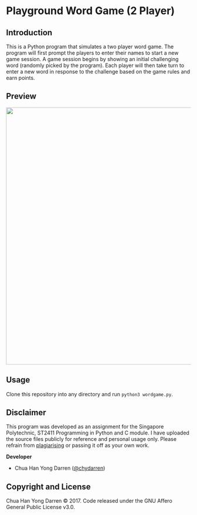 # Playground Word Game (2 Player)

## Introduction

This is a Python program that simulates a two player word game. The program will first prompt the players to enter their names to start a 
new game session. A game session begins by showing an initial challenging word (randomly picked by the program). Each player will then 
take turn to enter a new word in response to the challenge based on the game rules and earn points. 

## Preview

<img src="preview.jpg" width="700">

## Usage

Clone this repository into any directory and run `python3 wordgame.py`. 

## Disclaimer

This program was developed as an assignment for the Singapore Polytechnic, ST2411 Programming in Python and C module. I have uploaded the source files publicly for reference and personal usage only. Please refrain from [plagiarising](https://www.sp.edu.sg/sp/student-services/ssc-overview/student-handbook/intellectual-property-copyright-and-plagiarism) or passing it off as your own work. 

**Developer**

- Chua Han Yong Darren ([@chydarren](https://github.com/chydarren))

## Copyright and License 

Chua Han Yong Darren © 2017. Code released under the GNU Affero General Public License v3.0.
